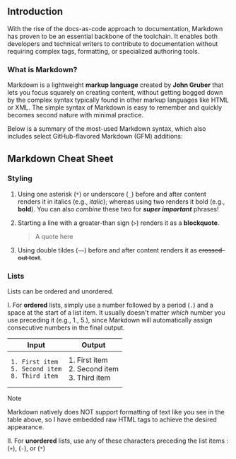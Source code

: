 ## Introduction

With the rise of the docs-as-code approach to documentation, Markdown has proven to be an essential backbone of the toolchain. It enables both developers and technical writers to contribute to documentation without requiring complex tags, formatting, or specialized authoring tools.

### What is Markdown?

Markdown is a lightweight **markup language** created by **John Gruber** that lets you focus squarely on creating content, without getting bogged down by the complex syntax typically found in other markup languages like HTML or XML. The simple syntax of Markdown is easy to remember and quickly becomes second nature with minimal practice.

Below is a summary of the most-used Markdown syntax, which also includes select GitHub-flavored Markdown (GFM) additions:

## Markdown Cheat Sheet

### Styling

1. Using one asterisk (`*`) or underscore (`_`) before and after content renders it in italics (e.g., *italic*); whereas using two renders it bold (e.g., **bold**). You can also _combine_ these two for ***super important*** phrases!

2. Starting a line with a greater-than sign (`>`) renders it as a **blockquote**.
   > A quote here

3. Using double tildes (`~~`) before and after content renders it as ~~crossed-out text~~.

### Lists

Lists can be ordered and unordered.

I. For **ordered** lists, simply use a number followed by a period (`.`) and a space at the start of a list item. It usually doesn't matter _which_ number you use preceding it (e.g., 1., 5.), since Markdown will automatically assign consecutive numbers in the final output.

   |Input|Output|
   |---|---|
  |<pre><code>1. First item&#x0A;5. Second item&#x0A;8. Third item</code></pre>| 1. First item<br>2. Second item<br>3. Third item|

> [!NOTE]
> Markdown natively does NOT support formatting of text like you see in the table above, so I have embedded raw HTML tags to achieve the desired appearance.
  

   
II. For **unordered** lists, use any of these characters preceding the list items :  (`+`), (`-`), or (`*`)






   
